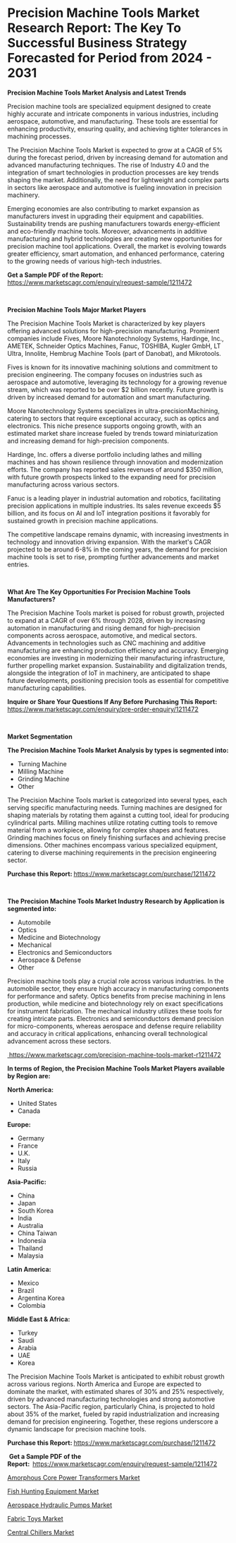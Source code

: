 <p><h1>Precision Machine Tools Market Research Report: The Key To Successful Business Strategy Forecasted for Period from 2024 - 2031</h1></p><p><strong>Precision Machine Tools Market Analysis and Latest Trends</strong></p>
<p><p>Precision machine tools are specialized equipment designed to create highly accurate and intricate components in various industries, including aerospace, automotive, and manufacturing. These tools are essential for enhancing productivity, ensuring quality, and achieving tighter tolerances in machining processes.</p><p>The Precision Machine Tools Market is expected to grow at a CAGR of 5% during the forecast period, driven by increasing demand for automation and advanced manufacturing techniques. The rise of Industry 4.0 and the integration of smart technologies in production processes are key trends shaping the market. Additionally, the need for lightweight and complex parts in sectors like aerospace and automotive is fueling innovation in precision machinery. </p><p>Emerging economies are also contributing to market expansion as manufacturers invest in upgrading their equipment and capabilities. Sustainability trends are pushing manufacturers towards energy-efficient and eco-friendly machine tools. Moreover, advancements in additive manufacturing and hybrid technologies are creating new opportunities for precision machine tool applications. Overall, the market is evolving towards greater efficiency, smart automation, and enhanced performance, catering to the growing needs of various high-tech industries.</p></p>
<p><strong>Get a Sample PDF of the Report:&nbsp;</strong> <a href="https://www.marketscagr.com/enquiry/request-sample/1211472?utm_campaign=1349&utm_medium=2&utm_source=Github&utm_content=ia&utm_term=05102024&utm_id=precision-machine-tools">https://www.marketscagr.com/enquiry/request-sample/1211472</a></p>
<p>&nbsp;</p>
<p><strong>Precision Machine Tools Major Market Players</strong></p>
<p><p>The Precision Machine Tools Market is characterized by key players offering advanced solutions for high-precision manufacturing. Prominent companies include Fives, Moore Nanotechnology Systems, Hardinge, Inc., AMETEK, Schneider Optics Machines, Fanuc, TOSHIBA, Kugler GmbH, LT Ultra, Innolite, Hembrug Machine Tools (part of Danobat), and Mikrotools.</p><p>Fives is known for its innovative machining solutions and commitment to precision engineering. The company focuses on industries such as aerospace and automotive, leveraging its technology for a growing revenue stream, which was reported to be over $2 billion recently. Future growth is driven by increased demand for automation and smart manufacturing.</p><p>Moore Nanotechnology Systems specializes in ultra-precisionMachining, catering to sectors that require exceptional accuracy, such as optics and electronics. This niche presence supports ongoing growth, with an estimated market share increase fueled by trends toward miniaturization and increasing demand for high-precision components.</p><p>Hardinge, Inc. offers a diverse portfolio including lathes and milling machines and has shown resilience through innovation and modernization efforts. The company has reported sales revenues of around $350 million, with future growth prospects linked to the expanding need for precision manufacturing across various sectors.</p><p>Fanuc is a leading player in industrial automation and robotics, facilitating precision applications in multiple industries. Its sales revenue exceeds $5 billion, and its focus on AI and IoT integration positions it favorably for sustained growth in precision machine applications.</p><p>The competitive landscape remains dynamic, with increasing investments in technology and innovation driving expansion. With the market's CAGR projected to be around 6-8% in the coming years, the demand for precision machine tools is set to rise, prompting further advancements and market entries.</p></p>
<p>&nbsp;</p>
<p><strong>What Are The Key Opportunities For Precision Machine Tools Manufacturers?</strong></p>
<p><p>The Precision Machine Tools market is poised for robust growth, projected to expand at a CAGR of over 6% through 2028, driven by increasing automation in manufacturing and rising demand for high-precision components across aerospace, automotive, and medical sectors. Advancements in technologies such as CNC machining and additive manufacturing are enhancing production efficiency and accuracy. Emerging economies are investing in modernizing their manufacturing infrastructure, further propelling market expansion. Sustainability and digitalization trends, alongside the integration of IoT in machinery, are anticipated to shape future developments, positioning precision tools as essential for competitive manufacturing capabilities.</p></p>
<p><strong>Inquire or Share Your Questions If Any Before Purchasing This Report:</strong> <a href="https://www.marketscagr.com/enquiry/pre-order-enquiry/1211472?utm_campaign=1349&utm_medium=2&utm_source=Github&utm_content=ia&utm_term=05102024&utm_id=precision-machine-tools">https://www.marketscagr.com/enquiry/pre-order-enquiry/1211472</a></p>
<p>&nbsp;</p>
<p><strong>Market Segmentation</strong></p>
<p><strong>The Precision Machine Tools Market Analysis by types is segmented into:</strong></p>
<p><ul><li>Turning Machine</li><li>Milling Machine</li><li>Grinding Machine</li><li>Other</li></ul></p>
<p><p>The Precision Machine Tools market is categorized into several types, each serving specific manufacturing needs. Turning machines are designed for shaping materials by rotating them against a cutting tool, ideal for producing cylindrical parts. Milling machines utilize rotating cutting tools to remove material from a workpiece, allowing for complex shapes and features. Grinding machines focus on finely finishing surfaces and achieving precise dimensions. Other machines encompass various specialized equipment, catering to diverse machining requirements in the precision engineering sector.</p></p>
<p><strong>Purchase this Report:&nbsp;</strong><a href="https://www.marketscagr.com/purchase/1211472?utm_campaign=1349&utm_medium=2&utm_source=Github&utm_content=ia&utm_term=05102024&utm_id=precision-machine-tools">https://www.marketscagr.com/purchase/1211472</a></p>
<p>&nbsp;</p>
<p><strong>The Precision Machine Tools Market Industry Research by Application is segmented into:</strong></p>
<p><ul><li>Automobile</li><li>Optics</li><li>Medicine and Biotechnology</li><li>Mechanical</li><li>Electronics and Semiconductors</li><li>Aerospace & Defense</li><li>Other</li></ul></p>
<p><p>Precision machine tools play a crucial role across various industries. In the automobile sector, they ensure high accuracy in manufacturing components for performance and safety. Optics benefits from precise machining in lens production, while medicine and biotechnology rely on exact specifications for instrument fabrication. The mechanical industry utilizes these tools for creating intricate parts. Electronics and semiconductors demand precision for micro-components, whereas aerospace and defense require reliability and accuracy in critical applications, enhancing overall technological advancement across these sectors.</p></p>
<p><a href="https://www.marketscagr.com/precision-machine-tools-market-r1211472?utm_campaign=1349&utm_medium=2&utm_source=Github&utm_content=ia&utm_term=05102024&utm_id=precision-machine-tools">&nbsp;https://www.marketscagr.com/precision-machine-tools-market-r1211472</a></p>
<p><strong>In terms of Region, the Precision Machine Tools Market Players available by Region are:</strong></p>
<p>
    <p> <strong> North America: </strong>
        <ul>
            <li>United States</li>
            <li>Canada</li>
        </ul>
        </p> 
    <p> <strong> Europe: </strong>
        <ul>
            <li>Germany</li>
            <li>France</li>
            <li>U.K.</li>
            <li>Italy</li>
            <li>Russia</li>
        </ul>
        </p> 
    <p> <strong> Asia-Pacific: </strong>
        <ul>
            <li>China</li>
            <li>Japan</li>
            <li>South Korea</li>
            <li>India</li>
            <li>Australia</li>
            <li>China Taiwan</li>
            <li>Indonesia</li>
            <li>Thailand</li>
            <li>Malaysia</li>
        </ul>
        </p> 
    <p> <strong> Latin America: </strong>
        <ul>
            <li>Mexico</li>
            <li>Brazil</li>
            <li>Argentina Korea</li>
            <li>Colombia</li>
        </ul>
        </p> 
    <p> <strong> Middle East & Africa: </strong>
        <ul>
            <li>Turkey</li>
            <li>Saudi</li>
            <li>Arabia</li>
            <li>UAE</li>
            <li>Korea</li>
        </ul>
    </p>
    </p>
<p><p>The Precision Machine Tools Market is anticipated to exhibit robust growth across various regions. North America and Europe are expected to dominate the market, with estimated shares of 30% and 25% respectively, driven by advanced manufacturing technologies and strong automotive sectors. The Asia-Pacific region, particularly China, is projected to hold about 35% of the market, fueled by rapid industrialization and increasing demand for precision engineering. Together, these regions underscore a dynamic landscape for precision machine tools.</p></p>
<p><strong>Purchase this Report: </strong><a href="https://www.marketscagr.com/purchase/1211472?utm_campaign=1349&utm_medium=2&utm_source=Github&utm_content=ia&utm_term=05102024&utm_id=precision-machine-tools">https://www.marketscagr.com/purchase/1211472</a></p>
<p>&nbsp;<strong>Get a Sample PDF of the Report:&nbsp;&nbsp;</strong><a href="https://www.marketscagr.com/enquiry/request-sample/1211472?utm_campaign=1349&utm_medium=2&utm_source=Github&utm_content=ia&utm_term=05102024&utm_id=precision-machine-tools">https://www.marketscagr.com/enquiry/request-sample/1211472</a></p>
<p><strong></strong></p>
<p><p><a href="https://github.com/JakirUddin651/Market-Research-Report-List-1/blob/main/amorphous-core-power-transformers-market.md?utm_campaign=1349&utm_medium=2&utm_source=Github&utm_content=ia&utm_term=05102024&utm_id=precision-machine-tools">Amorphous Core Power Transformers Market</a></p><p><a href="https://www.linkedin.com/pulse/surfing-fish-hunting-equipment-wave-riding-market-ffwne?utm_campaign=1349&utm_medium=2&utm_source=Github&utm_content=ia&utm_term=05102024&utm_id=precision-machine-tools">Fish Hunting Equipment Market</a></p><p><a href="https://www.linkedin.com/pulse/global-aerospace-hydraulic-pumps-market-landscape-v8lhe?utm_campaign=1349&utm_medium=2&utm_source=Github&utm_content=ia&utm_term=05102024&utm_id=precision-machine-tools">Aerospace Hydraulic Pumps Market</a></p><p><a href="https://www.linkedin.com/pulse/fabric-toys-market-research-report-2024-2031-craigalytics-7kthc?utm_campaign=1349&utm_medium=2&utm_source=Github&utm_content=ia&utm_term=05102024&utm_id=precision-machine-tools">Fabric Toys Market</a></p><p><a href="https://www.linkedin.com/pulse/insights-central-chillers-market-players-size-geographical-1faxc?utm_campaign=1349&utm_medium=2&utm_source=Github&utm_content=ia&utm_term=05102024&utm_id=precision-machine-tools">Central Chillers Market</a></p></p>